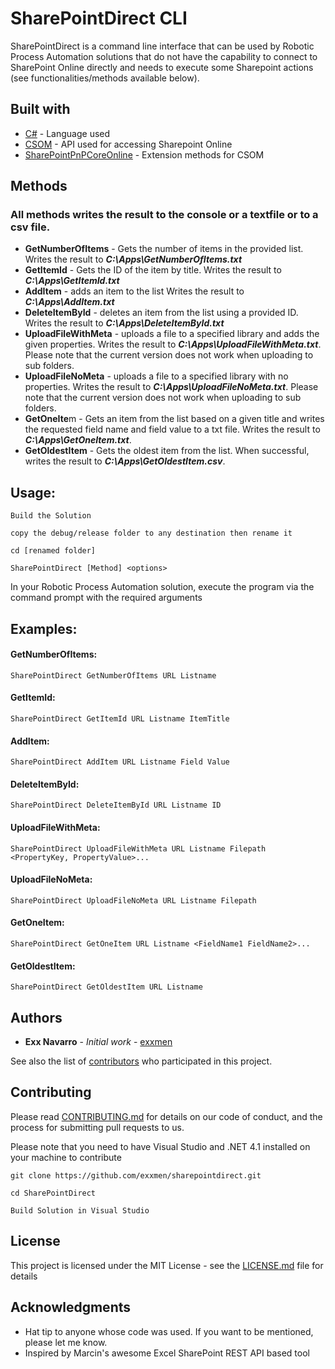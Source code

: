 # SharePointDirect CLI

SharePointDirect is a command line interface that can be used by Robotic Process Automation solutions that do not have the capability to connect to SharePoint Online directly and needs to execute some Sharepoint actions (see functionalities/methods available below).

## Built with
* [C#](https://maven.apache.org/) - Language used
* [CSOM](https://docs.microsoft.com/en-us/sharepoint/dev/sp-add-ins/complete-basic-operations-using-sharepoint-client-library-code) - API used for accessing Sharepoint Online
* [SharePointPnPCoreOnline](https://www.nuget.org/packages/SharePointPnPCoreOnline/) - Extension methods for CSOM

## Methods

### All methods writes the result to the console or a textfile or to a csv file.

* **GetNumberOfItems** - Gets the number of items in the provided list. Writes the result to **_C:\Apps\GetNumberOfItems.txt_**
* **GetItemId** - Gets the ID of the item by title. Writes the result to **_C:\Apps\GetItemId.txt_**
* **AddItem** - adds an item to the list Writes the result to **_C:\Apps\AddItem.txt_**
* **DeleteItemById** - deletes an item from the list using a provided ID.  Writes the result to **_C:\Apps\DeleteItemById.txt_**
* **UploadFileWithMeta** - uploads a file to a specified library and adds the given properties.  Writes the result to **_C:\Apps\UploadFileWithMeta.txt_**. Please note that the current version does not work when uploading to sub folders.
* **UploadFileNoMeta** - uploads a file to a specified library with no properties. Writes the result to **_C:\Apps\UploadFileNoMeta.txt_**. Please note that the current version does not work when uploading to sub folders.
* **GetOneIte**m - Gets an item from the list based on a given title and writes the requested field name and field value to a txt file. Writes the result to **_C:\Apps\GetOneItem.txt_**.
* **GetOldestItem** - Gets the oldest item from the list. When successful, writes the result to **_C:\Apps\GetOldestItem.csv_**.

## Usage:

```
Build the Solution

copy the debug/release folder to any destination then rename it

cd [renamed folder]

SharePointDirect [Method] <options>
```

In your Robotic Process Automation solution, execute the program via the command prompt with the required arguments

## Examples:

#### GetNumberOfItems:
```
SharePointDirect GetNumberOfItems URL Listname
```

#### GetItemId:
```
SharePointDirect GetItemId URL Listname ItemTitle
```

#### AddItem:
```
SharePointDirect AddItem URL Listname Field Value
```

#### DeleteItemById:
```
SharePointDirect DeleteItemById URL Listname ID
```
#### UploadFileWithMeta:
```
SharePointDirect UploadFileWithMeta URL Listname Filepath <PropertyKey, PropertyValue>...
```

#### UploadFileNoMeta:
```
SharePointDirect UploadFileNoMeta URL Listname Filepath
```

#### GetOneItem:
```
SharePointDirect GetOneItem URL Listname <FieldName1 FieldName2>...
```

#### GetOldestItem:
```
SharePointDirect GetOldestItem URL Listname
```

## Authors

* **Exx Navarro** - *Initial work* - [exxmen](https://github.com/exxmen)

See also the list of [contributors](https://github.com/exxmen/sharepointdirect/graphs/contributors) who participated in this project.

## Contributing
Please read [CONTRIBUTING.md](CONTRIBUTING.md) for details on our code of conduct, and the process for submitting pull requests to us.

Please note that you need to have Visual Studio and .NET 4.1 installed on your machine to contribute

```
git clone https://github.com/exxmen/sharepointdirect.git

cd SharePointDirect

Build Solution in Visual Studio
```

## License

This project is licensed under the MIT License - see the [LICENSE.md](LICENSE.md) file for details

## Acknowledgments

* Hat tip to anyone whose code was used. If you want to be mentioned, please let me know.
* Inspired by Marcin's awesome Excel SharePoint REST API based tool
